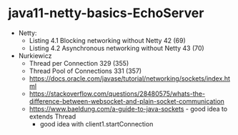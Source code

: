 # java11-netty-basics-EchoServer

* Netty:
    * Listing 4.1 Blocking networking without Netty 42 (69)
    * Listing 4.2 Asynchronous networking without Netty 43 (70)
* Nurkiewicz
    * Thread per Connection 329 (355)
    * Thread Pool of Connections 331 (357)
    * https://docs.oracle.com/javase/tutorial/networking/sockets/index.html
    * https://stackoverflow.com/questions/28480575/whats-the-difference-between-websocket-and-plain-socket-communication
    * https://www.baeldung.com/a-guide-to-java-sockets - good idea to extends Thread
        * good idea with client1.startConnection
